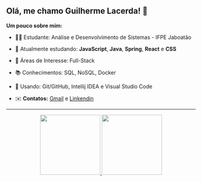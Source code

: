 ## Olá, me chamo Guilherme Lacerda! 👋

**Um pouco sobre mim:**

- 👨‍🎓 Estudante: Análise e Desenvolvimento de Sistemas - IFPE Jaboatão

- 📖 Atualmente estudando: **JavaScript**, **Java**, **Spring**, **React** e **CSS**

- 👔 Áreas de Interesse: Full-Stack

- 📚 Conhecimentos: SQL, NoSQL, Docker

- 🧰 Usando: Git/GitHub, Intellij IDEA e Visual Studio Code

- ✉️ **Contatos:** [Gmail](mailto:lacerdagui42@gmail.com) e [Linkendin](https://www.linkedin.com/in/guilherme-lacerda-498996210/) 


---

<div align="center">
  <a href="https://github.com/lsguilherme">
  <img height="160cm" src="https://github-readme-stats.vercel.app/api?username=lsguilherme&show_icons=true&theme=darcula&include_all_commits=true&count_private=true"/>
  <img height="160em" src="https://github-readme-stats.vercel.app/api/top-langs/?username=lsguilherme&layout=compact&langs_count=7&theme=darcula"/>
</div>			
	
